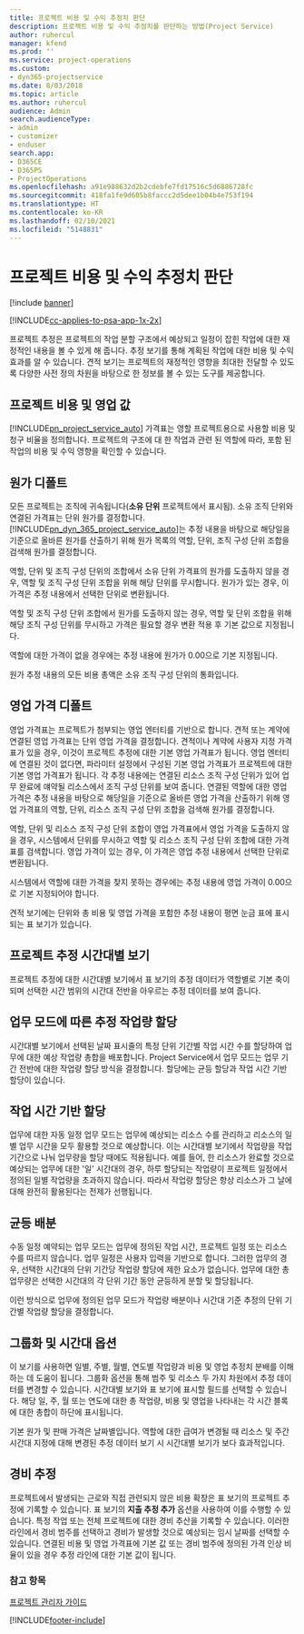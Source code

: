 ```yaml
---
title: 프로젝트 비용 및 수익 추정치 판단
description: 프로젝트 비용 및 수익 추정치를 판단하는 방법(Project Service)
author: ruhercul
manager: kfend
ms.prod: ''
ms.service: project-operations
ms.custom:
- dyn365-projectservice
ms.date: 8/03/2018
ms.topic: article
ms.author: ruhercul
audience: Admin
search.audienceType:
- admin
- customizer
- enduser
search.app:
- D365CE
- D365PS
- ProjectOperations
ms.openlocfilehash: a91e988632d2b2cdebfe7fd17516c5d6886728fc
ms.sourcegitcommit: 418fa1fe9d605b8faccc2d5dee1b04b4e753f194
ms.translationtype: HT
ms.contentlocale: ko-KR
ms.lasthandoff: 02/10/2021
ms.locfileid: "5148831"
---
```

# <a name="determine-project-cost-and-revenue-estimates"></a>프로젝트 비용 및 수익 추정치 판단 

[!include [banner](../includes/psa-now-project-operations.md)]

[!INCLUDE[cc-applies-to-psa-app-1x-2x](../includes/cc-applies-to-psa-app-1x-2x.md)]

프로젝트 추정은 프로젝트의 작업 분할 구조에서 예상되고 일정이 잡힌 작업에 대한 재정적인 내용을 볼 수 있게 해 줍니다. 추정 보기를 통해 계획된 작업에 대한 비용 및 수익 효과를 알 수 있습니다. 견적 보기는 프로젝트의 재정적인 영향을 최대한 전달할 수 있도록 다양한 사전 정의 차원을 바탕으로 한 정보를 볼 수 있는 도구를 제공합니다.  
  
## <a name="cost-and-sales-value-of-the-project"></a>프로젝트 비용 및 영업 값  
[!INCLUDE[pn_project_service_auto](../includes/pn-project-service-auto.md)] 가격표는 영할 프로젝트용으로 사용할 비용 및 청구 비율을 정의합니다. 프로젝트의 구조에 대 한 작업과 관련 된 역할에 따라, 포함 된 작업의 비용 및 수익 영향을 확인할 수 있습니다.  
  
## <a name="cost-price-defaulting"></a>원가 디폴트  
모든 프로젝트는 조직에 귀속됩니다(**소유 단위** 프로젝트에서 표시됨). 소유 조직 단위와 연결된 가격표는 단위 원가를 결정합니다. [!INCLUDE[pn_dyn_365_project_service_auto](../includes/pn-dyn-365-project-service-auto.md)]는 추정 내용을 바탕으로 해당일을 기준으로 올바른 원가를 산출하기 위해 원가 목록의 역할, 단위, 조직 구성 단위 조합을 검색해 원가를 결정합니다.  
  
역할, 단위 및 조직 구성 단위의 조합에서 소유 단위 가격표의 원가를 도출하지 않을 경우, 역할 및 조직 구성 단위 조합을 위해 해당 단위를 무시합니다. 원가가 있는 경우, 이 가격은 추정 내용에서 선택한 단위로 변환됩니다.  
  
역할 및 조직 구성 단위 조합에서 원가를 도출하지 않는 경우, 역할 및 단위 조합을 위해 해당 조직 구성 단위를 무시하고 가격은 필요할 경우 변환 적용 후 기본 값으로 지정됩니다.  
  
 역할에 대한 가격이 없을 경우에는 추정 내용에 원가가 0.00으로 기본 지정됩니다.  
  
 원가 추정 내용의 모든 비용 총액은 소유 조직 구성 단위의 통화입니다.  
  
## <a name="sales-price-defaulting"></a>영업 가격 디폴트  
영업 가격표는 프로젝트가 첨부되는 영업 엔터티를 기반으로 합니다. 견적 또는 계약에 연결된 영업 가격표는 단위 영업 가격을 결정합니다. 견적이나 계약에 사용자 지정 가격표가 있을 경우, 이것이 프로젝트 추정에 대한 기본 영업 가격표가 됩니다. 영업 엔터티에 연결된 것이 없다면, 파라미터 설정에서 구성된 기본 영업 가격표가 프로젝트에 대한 기본 영업 가격표가 됩니다. 각 추정 내용에는 연결된 리소스 조직 구성 단위가 있어 업무 완료에 얘약될 리소스에서 조직 구성 단위를 보여 줍니다. 연결된 역할에 대한 영업 가격은 추정 내용을 바탕으로 해당일을 기준으로 올바른 영업 가격을 산출하기 위해 영업 가격표의 역할, 단위, 리소스 조직 구성 단위 조합을 검색해 원가를 결정합니다.  
  
역할, 단위 및 리소스 조직 구성 단위 조합이 영업 가격표에서 영업 가격을 도출하지 않을 경우, 시스템에서 단위를 무시하고 역할 및 리소스 조직 구성 단위 조합에 대한 가격표를 검색합니다. 영업 가격이 있는 경우, 이 가격은 영업 추정 내용에서 선택한 단위로 변환됩니다.  
  
시스템에서 역할에 대한 가격을 찾지 못하는 경우에는 추정 내용에 영업 가격이 0.00으로 기본 지정되어야 합니다.  
  
견적 보기에는 단위와 총 비용 및 영업 가격을 포함한 추정 내용이 평면 눈금 표에 표시되는 표 보기가 있습니다.  
  
## <a name="time-phased-view-of-project-estimates"></a>프로젝트 추정 시간대별 보기  
프로젝트 추정에 대한 시간대별 보기에서 표 보기의 추정 데이터가 역할별로 기본 축이 되며 선택한 시간 범위의 시간대 전반을 아우르는 추정 데이터를 보여 줍니다.  
  
## <a name="effort-estimate-allocation-based-on-task-mode"></a>업무 모드에 따른 추정 작업량 할당  
시간대별 보기에서 선택된 날짜 표시줄의 특정 단위 기간별 작업 시간 수를 할당하여 업무에 대한 예상 작업량 총합을 배포합니다. Project Service에서 업무 모드는 업무 기간 전반에 대한 작업량 할당 방식을 결정합니다. 할당에는 균등 할당과 작업 시간 기반 할당이 있습니다. 
  
## <a name="work-hours-based-allocation"></a>작업 시간 기반 할당  
업무에 대한 자동 일정 업무 모드는 업무에 예상되는 리소스 수를 관리하고 리소스의 일별 업무 시간을 모두 활용할 것으로 예상합니다. 이는 시간대별 보기에서 작업량을 작업 기간으로 나눠 업무량을 할당 때에도 적용됩니다. 예를 들어, 한 리소스가 완료할 것으로 예상되는 업무에 대한 '일' 시간대의 경우, 하루 할당되는 작업량이 프로젝트 일정에서 정의된 일별 작업량을 초과하지 않습니다. 따라서 작업량 할당은 항상 리소스가 그 날에 대해 완전히 활용된다는 전제가 선행됩니다.  
  
## <a name="even-distribution"></a>균등 배분  
수동 일정 예약되는 업무 모드는 업무에 정의된 작업 시간, 프로젝트 일정 또는 리소스 수를 따르지 않습니다. 업무 일정은 사용자 입력을 기반으로 합니다. 그러한 업무의 경우, 선택한 시간대의 단위 기간당 작업량 할당에 제한 요소가 없습니다. 업무에 대한 총 업무량은 선택한 시간대의 각 단위 기간 동안 균등하게 분할 및 할당됩니다.  
  
이런 방식으로 업무에 정의된 업무 모드가 작업량 배분이나 시간대 기준 추정의 단위 기간별 작업량 할당을 결정합니다.  
  
## <a name="grouping-and-time-phasing-options"></a>그룹화 및 시간대 옵션  
이 보기를 사용하면 일별, 주별, 월별, 연도별 작업량과 비용 및 영업 추정치 분배를 이해하는 데 도움이 됩니다. 그룹화 옵션을 통해 범주 및 리소스 두 가지 차원에서 추정 데이터를 변경할 수 있습니다. 시간대별 보기와 표 보기에 표시할 필드를 선택할 수 있습니다. 해당 일, 주, 월 또는 연도에 대한 총 작업량, 비용 및 영업을 나타내는 각 시간 블록에 대한 총합이 하단에 표시됩니다.  
  
기본 원가 및 판매 가격은 날짜별입니다. 역할에 대한 급여가 변경될 때 리소스 및 주간 시간대 지정에 대해 변경된 추정 데이터 보기 시 시간대별 보기가 보다 효과적입니다.  
  
## <a name="expense-estimates"></a>경비 추정  
프로젝트에서 발생되는 근로와 직접 관련되지 않은 비용 확장은 표 보기의 프로젝트 추정에 기록할 수 있습니다. 표 보기의 **지출 추정 추가** 옵션을 사용하여 이를 수행할 수 있습니다. 특정 작업 또는 전체 프로젝트에 대한 경비 추산을 기록할 수 있습니다. 이러한 라인에서 경비 범주를 선택하고 경비가 발생할 것으로 예상되는 임시 날짜를 선택할 수 있습니다. 연결된 비용 및 영업 가격표에 기본 값 또는 경비 범주에 정의된 가격 인상 비율이 있을 경우 추정 라인에 대한 기본 값이 됩니다.  
  
### <a name="see-also"></a>참고 항목  
 [프로젝트 관리자 가이드](../psa/project-manager-guide.md)


[!INCLUDE[footer-include](../includes/footer-banner.md)]
